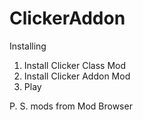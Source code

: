 # ClickerAddon

Installing
1. Install Clicker Class Mod
2. Install Clicker Addon Mod
3. Play

P. S. mods from Mod Browser
